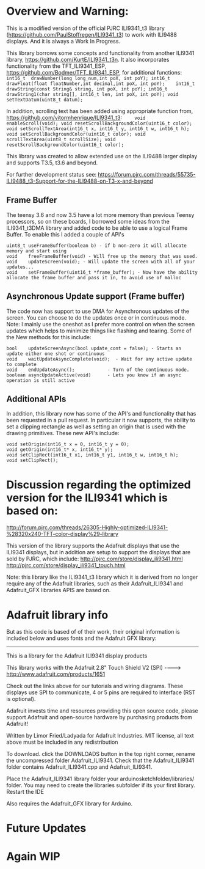 Overview and Warning: 
=====
This is a modified version of the official PJRC ILI9341_t3 library (https://github.com/PaulStoffregen/ILI9341_t3) to work with ILI9488 displays. And it is always a Work In Progress.

This library borrows some concepts and functionality from another ILI9341 library, https://github.com/KurtE/ILI9341_t3n.  It also incorporates functionality from the TFT_ILI9341_ESP, https://github.com/Bodmer/TFT_ILI9341_ESP, for additional functions:
`    int16_t  drawNumber(long long_num,int poX, int poY);
    int16_t  drawFloat(float floatNumber,int decimal,int poX, int poY);   
    int16_t drawString(const String& string, int poX, int poY);
    int16_t drawString1(char string[], int16_t len, int poX, int poY);
    void setTextDatum(uint8_t datum);`

In addition, scrolling text has been added using appropriate function from, https://github.com/vitormhenrique/ILI9341_t3:
`    void enableScroll(void);
    void resetScrollBackgroundColor(uint16_t color);
    void setScrollTextArea(int16_t x, int16_t y, int16_t w, int16_t h);
    void setScrollBackgroundColor(uint16_t color);
    void scrollTextArea(uint8_t scrollSize);
    void resetScrollBackgroundColor(uint16_t color);`

This library was created to allow extended use on the ILI9488 larger display and supports T3.5, t3.6 and beyond.

For further development status see: https://forum.pjrc.com/threads/55735-ILI9488_t3-Support-for-the-ILI9488-on-T3-x-and-beyond


Frame Buffer
------------
The teensy 3.6 and now 3.5 have a lot more memory than previous Teensy processors, so on these boards, I borrowed some ideas from the ILI9341_t3DMA library and added code to be able to use a logical Frame Buffer.  To enable this I added a couple of API's 

    uint8_t useFrameBuffer(boolean b) - if b non-zero it will allocate memory and start using
    void	freeFrameBuffer(void) - Will free up the memory that was used.
    void	updateScreen(void); - Will update the screen with all of your updates...
	void	setFrameBuffer(uint16_t *frame_buffer); - Now have the ability allocate the frame buffer and pass it in, to avoid use of malloc

Asynchronous Update support (Frame buffer)
------------------------

The code now has support to use DMA for Asynchronous updates of the screen.  You can choose to do the updates once or in continuous mode.  Note: I mainly use the 
oneshot as I prefer more control on when the screen updates which helps to minimize things like flashing and tearing. 
Some of the New methods for this include: 


	bool	updateScreenAsync(bool update_cont = false); - Starts an update either one shot or continuous
	void	waitUpdateAsyncComplete(void);  - Wait for any active update to complete
	void	endUpdateAsync();			 - Turn of the continuous mode.
	boolean	asyncUpdateActive(void)      - Lets you know if an async operation is still active


Additional APIs
---------------
In addition, this library now has some of the API's and functionality that has been requested in a pull request.  In particular it now supports, the ability to set a clipping rectangle as well as setting an origin that is used with the drawing primitives.   These new API's include:

	void setOrigin(int16_t x = 0, int16_t y = 0); 
	void getOrigin(int16_t* x, int16_t* y);
	void setClipRect(int16_t x1, int16_t y1, int16_t w, int16_t h); 
	void setClipRect();

Discussion regarding the optimized version for the ILI9341 which is based on:
==========================

http://forum.pjrc.com/threads/26305-Highly-optimized-ILI9341-%28320x240-TFT-color-display%29-library

This version of the library supports the Adafruit displays that use the ILI9341 displays, but in
addition are setup to support the displays that are sold by PJRC, which include:
	http://pjrc.com/store/display_ili9341.html
	http://pjrc.com/store/display_ili9341_touch.html

Note: this library like the ILI9341_t3 library which it is derived from no longer  require any of the Adafruit libraries, such as their Adafruit_ILI9341 and Adafruit_GFX libraries APIS are based on.

Adafruit library info
=======================

But as this code is based of of their work, their original information is included below and uses fonts and the Adafruit GFX library:

------------------------------------------

This is a library for the Adafruit ILI9341 display products

This library works with the Adafruit 2.8" Touch Shield V2 (SPI)
  ----> http://www.adafruit.com/products/1651
 
Check out the links above for our tutorials and wiring diagrams.
These displays use SPI to communicate, 4 or 5 pins are required
to interface (RST is optional).

Adafruit invests time and resources providing this open source code,
please support Adafruit and open-source hardware by purchasing
products from Adafruit!

Written by Limor Fried/Ladyada for Adafruit Industries.
MIT license, all text above must be included in any redistribution

To download. click the DOWNLOADS button in the top right corner, rename the uncompressed folder Adafruit_ILI9341. Check that the Adafruit_ILI9341 folder contains Adafruit_ILI9341.cpp and Adafruit_ILI9341.

Place the Adafruit_ILI9341 library folder your arduinosketchfolder/libraries/ folder. You may need to create the libraries subfolder if its your first library. Restart the IDE

Also requires the Adafruit_GFX library for Arduino.

Future Updates
==============


Again WIP
=====

